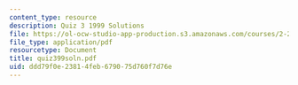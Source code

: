 ```yaml
---
content_type: resource
description: Quiz 3 1999 Solutions
file: https://ol-ocw-studio-app-production.s3.amazonaws.com/courses/2-24-ocean-wave-interaction-with-ships-and-offshore-energy-systems-13-022-spring-2002/ddd79f0e23814feb679075d760f7d76e_quiz399soln.pdf
file_type: application/pdf
resourcetype: Document
title: quiz399soln.pdf
uid: ddd79f0e-2381-4feb-6790-75d760f7d76e
---
```

